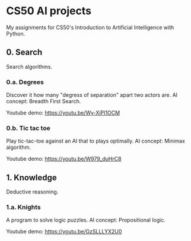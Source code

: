 # CS50 AI projects

My assignments for CS50's Introduction to Artificial Intelligence with Python.

## 0. Search

Search algorithms. 

### 0.a. Degrees

Discover it how many "degress of separation" apart two actors are.
AI concept: Breadth First Search.

<!-- Project code: -->
Youtube demo: https://youtu.be/Wy-XiPI1OCM

### 0.b. Tic tac toe

Play tic-tac-toe against an AI that to plays optimally.
AI concept: Minimax algorithm.

<!-- Project code: -->
Youtube demo: https://youtu.be/W979_duHrC8

##  1. Knowledge

Deductive reasoning.

### 1.a. Knights

A program to solve logic puzzles.
AI concept: Propositional logic.

<!-- Project code: -->
Youtube demo: https://youtu.be/GzSLLLYX2U0
